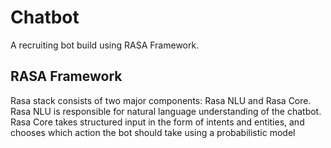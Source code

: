 # Chatbot
A recruiting bot build using RASA Framework.
## RASA Framework
Rasa stack consists of two major components: Rasa NLU and Rasa Core. Rasa NLU is responsible for natural language understanding of the chatbot. Rasa Core takes structured input in the form of intents and entities, and chooses which action the bot should take using a probabilistic model
